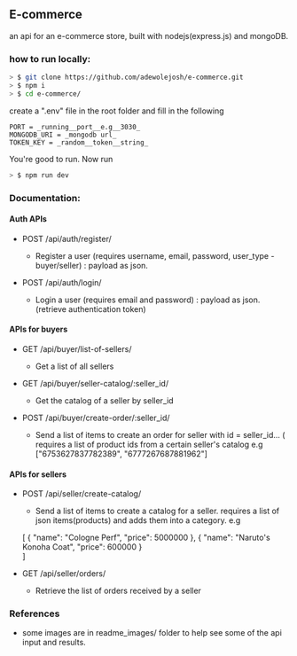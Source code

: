 ## E-commerce

an api for an e-commerce store, built with nodejs(express.js) and mongoDB.

### how to run locally:
```sh
> $ git clone https://github.com/adewolejosh/e-commerce.git
> $ npm i
> $ cd e-commerce/
```

create a ".env" file in the root folder and fill in the following

```
PORT = _running__port__e.g__3030_
MONGODB_URI = _mongodb url_
TOKEN_KEY = _random__token__string_
```

You're good to run. Now run

```sh
> $ npm run dev
```

### Documentation:

#### Auth APIs

- POST /api/auth/register/

    - Register a user (requires username, email, password, user_type - buyer/seller) : payload as json.

- POST /api/auth/login/

    - Login a user  (requires email and password) : payload as json.  (retrieve authentication token)

#### APIs for buyers

- GET /api/buyer/list-of-sellers/

    - Get a list of all sellers

- GET /api/buyer/seller-catalog/:seller_id/

    - Get the catalog of a seller by seller_id

- POST /api/buyer/create-order/:seller_id/

    - Send a list of items to create an order for seller with id = seller_id... ( requires a list of product ids from a certain seller's catalog e.g ["6753627837782389", "6777267687881962"]

#### APIs for sellers

- POST /api/seller/create-catalog/

    - Send a list of items to create a catalog for a seller. requires a list of json items(products) and adds them into a category. e.g

    [
        { "name": "Cologne Perf", "price": 5000000 }, 
        { "name": "Naruto's Konoha Coat", "price": 600000 }  
    ]

- GET /api/seller/orders/

    - Retrieve the list of orders received by a seller


### References
- some images are in readme_images/ folder to help see some of the api input and results.